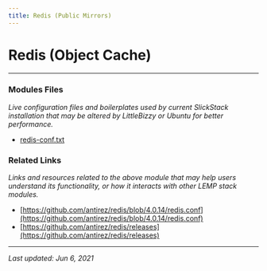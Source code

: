 ```yaml
---
title: Redis (Public Mirrors)
---
```


# Redis (Object Cache)

----

### Modules Files

*Live configuration files and boilerplates used by current SlickStack installation that may be altered by LittleBizzy or Ubuntu for better performance.*

* [redis-conf.txt](redis-conf.txt)

### Related Links

*Links and resources related to the above module that may help users understand its functionality, or how it interacts with other LEMP stack modules.*

* [https://github.com/antirez/redis/blob/4.0.14/redis.conf](https://github.com/antirez/redis/blob/4.0.14/redis.conf)
* [https://github.com/antirez/redis/releases](https://github.com/antirez/redis/releases)

----

*Last updated: Jun 6, 2021*
